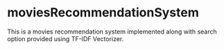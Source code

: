 # moviesRecommendationSystem
This is a movies recommendation system implemented along with search option provided using TF-IDF Vectorizer.
